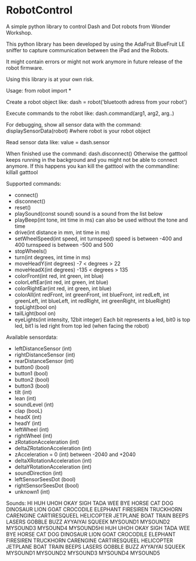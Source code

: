 # RobotControl
A simple python library to control Dash and Dot robots from Wonder Workshop.

This python library has been developed by using the AdaFruit BlueFruit LE sniffer to capture communication between the iPad and the Robots.

It might contain errors or might not work anymore in future release of the robot firmware.

Using this library is at your own risk.

Usage:
from robot import *

Create a robot object like:
dash = robot('bluetooth adress from your robot')

Execute commands to the robot like:
dash.command(arg1, arg2, arg..)

For debugging, show all sensor data with the command:
displaySensorData(robot) #where robot is your robot object

Read sensor data like:
value = dash.sensor

When finished use the command: dash.disconnect()
Otherwise the gatttool keeps running in the background and you might not be able to connect anymore.
If this happens you kan kill the gatttool with the commandline: killall gatttool

Supported commands:
* connect()
* disconnect()
* reset()
* playSound(const sound)
  sound is a sound from the list below
* playBeep(int tone, int time in ms)
  can also be used without the tone and time
* drive(int distance in mm, int time in ms)
* setWheelSpeed(int speed, int turnspeed)
  speed is between -400 and 400
  turnspeed is between -500 and 500
* stopWheels()
* turn(int degrees, int time in ms)
* moveHeadY(int degrees)
  -7 < degrees > 22
* moveHeadX(int degrees)
  -135 < degrees > 135
* colorFront(int red, int green, int blue)
* colorLeftEar(int red, int green, int blue)
* colorRightEar(int red, int green, int blue)
* colorAll(int redFront, int greenFront, int blueFront, int redLeft, int greenLeft, int blueLeft, int redRight, int greenRight, int blueRight)
* topLight(bool on)
* tailLight(bool on)
* eyeLights(int intensity, 12bit integer)
  Each bit represents a led, bit0 is top led, bit1 is led right from top led (when facing the robot)

Available sensordata:
* leftDistanceSensor (int)
* rightDistanceSensor (int)
* rearDistanceSensor (int)
* button0 (bool)
* button1 (bool)
* button2 (bool)
* button3 (bool)
* tilt (int)
* lean (int)
* soundLevel (int)
* clap (booL)
* headX (int)
* headY (int)
* leftWheel (int)
* rightWheel (int)
* zRotationAcceleration (int)
* deltaZRotationAcceleration (int)
* zAcceleration = 0 (int)
  between -2040 and +2040
* deltaXRotationAcceleration (int)
* deltaYRotationAcceleration (int)
* soundDirection (int)
* leftSensorSeesDot (bool)
* rightSensorSeesDot (bool)
* unknown1 (int)

Sounds:
HI
HUH
UHOH
OKAY
SIGH
TADA
WEE
BYE
HORSE
CAT
DOG
DINOSAUR
LION
GOAT
CROCODILE
ELEPHANT
FIRESIREN
TRUCKHORN
CARENGINE
CARTIRESQUEEL
HELICOPTER
JETPLANE
BOAT
TRAIN
BEEPS
LASERS
GOBBLE
BUZZ
AYYAIYAI
SQUEEK
MYSOUND1
MYSOUND2
MYSOUND3
MYSOUND4
MYSOUND5HI
HUH
UHOH
OKAY
SIGH
TADA
WEE
BYE
HORSE
CAT
DOG
DINOSAUR
LION
GOAT
CROCODILE
ELEPHANT
FIRESIREN
TRUCKHORN
CARENGINE
CARTIRESQUEEL
HELICOPTER
JETPLANE
BOAT
TRAIN
BEEPS
LASERS
GOBBLE
BUZZ
AYYAIYAI
SQUEEK
MYSOUND1
MYSOUND2
MYSOUND3
MYSOUND4
MYSOUND5
